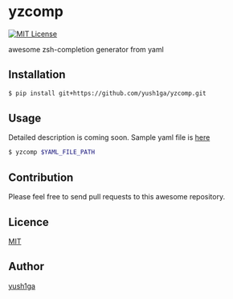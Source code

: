 yzcomp
===
[![MIT License](http://img.shields.io/badge/license-MIT-blue.svg?style=flat)](LICENSE)

awesome zsh-completion generator from yaml

## Installation

```zsh
$ pip install git+https://github.com/yush1ga/yzcomp.git
```

## Usage

Detailed description is coming soon.
Sample yaml file is [here](https://github.com/yush1ga/yzcomp/blob/master/tests/resources/sample.yaml) 

```zsh
$ yzcomp $YAML_FILE_PATH
```

## Contribution

Please feel free to send pull requests to this awesome repository.

## Licence

[MIT](https://github.com/yush1ga/yzcomp/blob/master/LICENSE)

## Author

[yush1ga](https://github.com/yush1ga) 

